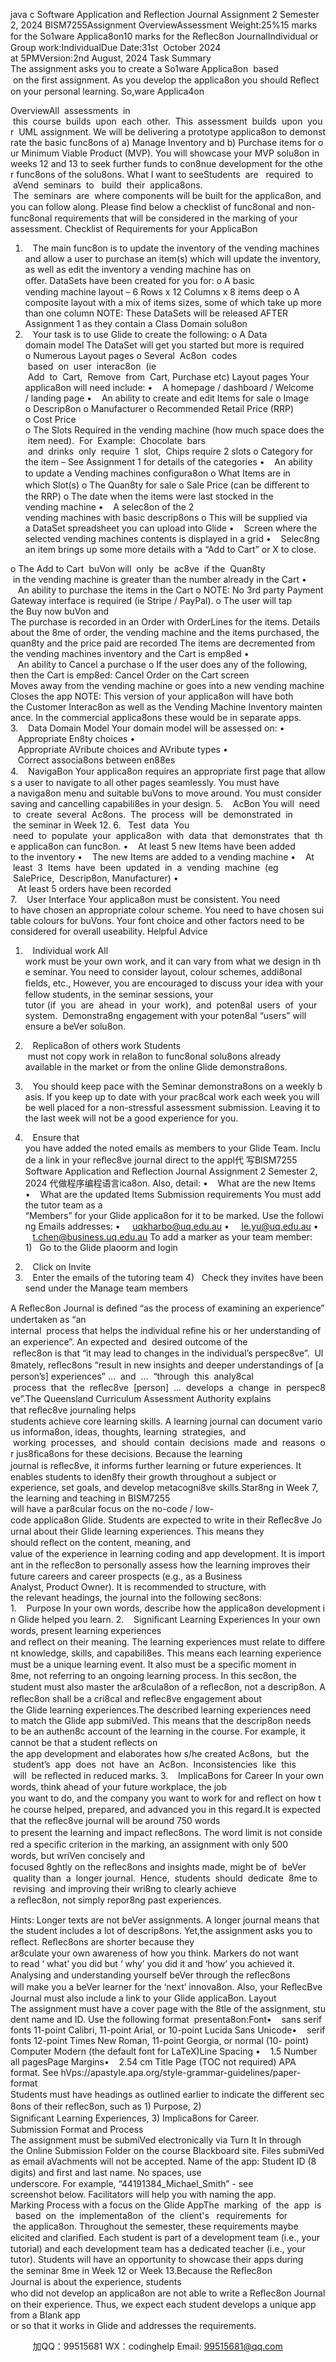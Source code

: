 java c
Software Application and Reflection Journal
Assignment 2
Semester 2, 2024
BISM7255Assignment OverviewAssessment Weight:25%15 marks for the So1ware Applica8on10 marks for the Reﬂec8on JournalIndividual or Group work:IndividualDue Date:31st  October 2024 at 5PMVersion:2nd August, 2024
Task Summary 
The assignment asks you to create a So1ware Applica8on  based  on the ﬁrst assignment. As you develop the applica8on you should Reﬂect on your personal learning.
So,ware Applica4on 



OverviewAll  assessments  in  this  course  builds  upon  each  other.  This  assessment  builds  upon  your  UML assignment. We will be delivering a prototype applica8on to demonstrate the basic func8ons of a) Manage Inventory and b) Purchase items for our Minimum Viable Product (MVP). You will showcase your MVP solu8on in weeks 12 and 13 to seek further funds to con8nue development for the other func8ons of the solu8ons.
What I want to seeStudents  are   required  to  aVend  seminars  to   build  their  applica8ons.  The  seminars  are  where components will be built for the applica8on, and you can follow along. Please ﬁnd below a checklist of func8onal and non-func8onal requirements that will be considered in the marking of your assessment.
Checklist of Requirements for your ApplicaBon
1.    The main func8on is to update the inventory of the vending machines and allow a user to purchase an item(s) which will update the inventory, as well as edit the inventory a vending machine has on oﬀer. DataSets have been created for you for:
o A basic vending machine layout – 6 Rows x 12 Columns x 8 items deep
o A composite layout with a mix of items sizes, some of which take up more than one column
NOTE: These DataSets will be released AFTER Assignment 1 as they contain a Class Domain solu8on
2.    Your task is to use Glide to create the following:
o A Data domain model
The DataSet will get you started but more is required
o Numerous Layout pages
o Several  Ac8on  codes  based  on  user  interac8on  (ie  Add  to  Cart,  Remove  from  Cart, Purchase etc)
Layout pages Your applica8on will need include:
•    A homepage / dashboard / Welcome / landing page
•    An ability to create and edit Items for sale
o Image
o Descrip8on
o Manufacturer
o Recommended Retail Price (RRP)
o Cost Price
o The Slots Required in the vending machine (how much space does the item need).  For  Example:  Chocolate  bars  and  drinks  only  require  1  slot,  Chips require 2 slots
o Category for the item – See Assignment 1 for details of the categories
•    An ability to update a Vending machines conﬁgura8on
o What Items are in which Slot(s)
o The Quan8ty for sale
o Sale Price (can be diﬀerent to the RRP)
o The date when the items were last stocked in the vending machine
•    A selec8on of the 2 vending machines with basic descrip8ons
o This will be supplied via a DataSet spreadsheet you can upload into Glide
•    Screen where the selected vending machines contents is displayed in a grid
•    Selec8ng an item brings up some more details with a “Add to Cart” or X to close.




o The Add to Cart  buVon will  only  be  ac8ve  if the  Quan8ty  in the vending machine is greater than the number already in the Cart
•    An ability to purchase the items in the Cart
o NOTE: No 3rd party Payment Gateway interface is required (ie Stripe / PayPal).
o The user will tap the Buy now buVon and
The purchase is recorded in an Order with OrderLines for the items. Details about the 8me of order, the vending machine and the items purchased, the quan8ty and the price paid are recorded
The items are decremented from the vending machines inventory and the Cart is emp8ed
•    An ability to Cancel a purchase
o If the user does any of the following, then the Cart is emp8ed:
Cancel Order on the Cart screen
Moves away from the vending machine or goes into a new vending machine
Closes the app
NOTE: This version of your applica8on will have both the Customer Interac8on as well as the Vending Machine Inventory maintenance. In the commercial applica8ons these would be in separate apps.
3.    Data Domain Model Your domain model will be assessed on:
•    Appropriate En8ty choices
•    Appropriate AVribute choices and AVribute types
•    Correct associa8ons between en88es
4.    NavigaBon Your applica8on requires an appropriate ﬁrst page that allows a user to navigate to all other pages seamlessly. You must have a naviga8on menu and suitable buVons to move around. You must consider saving and cancelling capabili8es in your design.
5.    AcBon You will  need  to  create  several  Ac8ons.  The  process  will  be  demonstrated  in  the seminar in Week 12.
6.   Test  data  You  need  to  populate  your  applica8on  with  data  that  demonstrates  that  the applica8on can func8on.
•    At least 5 new Items have been added to the inventory
•    The new Items are added to a vending machine
•    At  least  3  Items  have  been  updated  in  a  vending  machine  (eg  SalePrice,  Descrip8on, Manufacturer)
•    At least 5 orders have been recorded
7.    User Interface Your applica8on must be consistent. You need to have chosen an appropriate colour scheme. You need to have chosen suitable colours for buVons. Your font choice and other factors need to be considered for overall useability.
Helpful Advice
1.    Individual work All work must be your own work, and it can vary from what we design in the seminar. You need to consider layout, colour schemes, addi8onal ﬁelds, etc., However, you are encouraged to discuss your idea with your fellow students, in the seminar sessions, your tutor (if  you  are  ahead  in  your  work),  and  poten8al  users  of  your  system.  Demonstra8ng engagement with your poten8al “users” will ensure a beVer solu8on.


2.    Replica8on of others work Students  must not copy work in rela8on to func8onal solu8ons already available in the market or from the online Glide demonstra8ons.
3.    You should keep pace with the Seminar demonstra8ons on a weekly basis. If you keep up to date with your prac8cal work each week you will be well placed for a non-stressful assessment submission. Leaving it to the last week will not be a good experience for you.
4.    Ensure that you have added the noted emails as members to your Glide Team. Include a link in your reﬂec8ve journal direct to the appl代 写BISM7255 Software Application and Reflection Journal Assignment 2 Semester 2, 2024
代做程序编程语言ica8on. Also, detail:
•    What are the new Items
•    What are the updated Items
Submission requirements
You must add the tutor team as a “Members” for your Glide applica8on for it to be marked. Use the following Emails addresses:
•     uqkharbo@uq.edu.au
•     le.yu@uq.edu.au
•    t.chen@business.uq.edu.au
To add a marker as your team member:
1)   Go to the Glide plaoorm and login
2)    Click on Invite
3)    Enter the emails of the tutoring team
4)   Check they invites have been send under the Manage team members

A Reﬂec8on Journal is deﬁned “as the process of examining an experience” undertaken as “an internal  process that helps the individual reﬁne his or her understanding of an experience”. An expected and  desired outcome of the  reﬂec8on is that “it may lead to changes in the individual’s perspec8ve”.  Ul8mately, reﬂec8ons “result in new insights and deeper understandings of [a person’s] experiences” …  and  …  “through  this  analy8cal  process  that  the  reﬂec8ve  [person]  …  develops  a  change  in  perspec8ve”.The Queensland Curriculum  Assessment Authority explains that reﬂec8ve journaling helps students achieve core learning skills. A learning journal can document various informa8on, ideas, thoughts, learning  strategies,  and  working  processes,  and  should  contain  decisions  made  and  reasons  or jus8ﬁca8ons for these decisions. Because the learning journal is reﬂec8ve, it informs further learning or future experiences. It enables students to iden8fy their growth throughout a subject or experience, set goals, and develop metacogni8ve skills.Star8ng in Week 7, the learning and teaching in BISM7255 will have a par8cular focus on the no-code / low-code applica8on Glide. Students are expected to write in their Reﬂec8ve Journal about their Glide learning experiences. This means they should reﬂect on the content, meaning, and value of the experience in learning coding and app development. It is important in the reﬂec8on to personally assess how the learning improves their future careers and career prospects (e.g., as a Business Analyst, Product Owner).
It is recommended to structure, with the relevant headings, the journal into the following sec8ons:
1.    Purpose In your own words, describe how the applica8on development in Glide helped you learn.
2.    Signiﬁcant Learning Experiences In your own words, present learning experiences and reﬂect on their meaning. The learning experiences must relate to diﬀerent knowledge, skills, and capabili8es. This means each learning experience must be a unique learning event. It also must be a speciﬁc moment in 8me, not referring to an ongoing learning process.
In this sec8on, the student must also master the ar8cula8on of a reﬂec8on, not a descrip8on. A reﬂec8on shall be a cri8cal and reﬂec8ve engagement about the Glide learning experiences.The described learning experiences need to match the Glide app submiVed. This means that the descrip8on needs to be an authen8c account of the learning in the course. For example, it cannot be that a student reﬂects on the app development and elaborates how s/he created Ac8ons,  but  the  student’s  app  does  not  have  an  Ac8on.  Inconsistencies  like  this  will  be reﬂected in reduced marks.
3.    ImplicaBons for Career In your own words, think ahead of your future workplace, the job you want to do, and the company you want to work for and reﬂect on how the course helped, prepared, and advanced you in this regard.It is expected that the reﬂec8ve journal will be around 750 words to present the learning and impact reﬂec8ons. The word limit is not considered a speciﬁc criterion in the marking, an assignment with only 500 words, but wriVen concisely and focused 8ghtly on the reﬂec8ons and insights made, might be of  beVer  quality than  a  longer journal.  Hence,  students  should  dedicate  8me to  revising  and improving their wri8ng to clearly achieve a reﬂec8on, not simply repor8ng past experiences.

Hints: Longer texts are not beVer assignments. A longer journal means that the student includes a lot of descrip8ons. Yet,the assignment asks you to reﬂect. Reﬂec8ons are shorter because they ar8culate your own awareness of how you think. Markers do not want to read ‘ what’ you did but ‘ why’ you did it and ‘how’ you achieved it.
Analysing and understanding yourself beVer through the reﬂec8ons will make you a beVer learner for the ‘next’ innova8on.
Also, your ReﬂecBve Journal must also include a link to your Glide applicaBon.
Layout
The assignment must have a cover page with the 8tle of the assignment, student name and ID. Use the following format  presenta8on:Font•    sans serif fonts 11-point Calibri, 11-point Arial, or 10-point Lucida Sans Unicode•    serif fonts 12-point Times New Roman, 11-point Georgia, or normal (10- point) Computer Modern (the default font for LaTeX)Line Spacing •    1.5
Number all pagesPage Margins•    2.54 cm
Title Page (TOC not required)
APA format. See hVps://apastyle.apa.org/style-grammar-guidelines/paper-format
Students must have headings as outlined earlier to indicate the diﬀerent sec8ons of their reﬂec8on, such as 1) Purpose, 2) Signiﬁcant Learning Experiences, 3) Implica8ons for Career.
Submission Format and Process
The assignment must be submiVed electronically via Turn It In through the Online Submission Folder on the course Blackboard site. Files submiVed as email aVachments will not be accepted.
Name of the app: Student ID (8 digits) and ﬁrst and last name. No spaces, use underscore. For example, “44191384_Michael_Smith” - see screenshot below. Facilitators will help you with naming the app.
Marking Process with a focus on the Glide AppThe  marking  of  the  app  is   based  on  the  implementa8on  of  the  client's   requirements  for  the applica8on. Throughout the semester, these requirements maybe elicited and clariﬁed. Each student is part of a development team (i.e., your tutorial) and each development team has a dedicated teacher (i.e., your tutor). Students will have an opportunity to showcase their apps during the seminar 8me in Week 12 or Week 13.Because the Reﬂec8on Journal is about the experience, students who did not develop an applica8on are not able to write a Reﬂec8on Journal on their experience. Thus, we expect each student develops a unique app from a Blank app or so that it works in Glide and addresses the requirements.



         
加QQ：99515681  WX：codinghelp  Email: 99515681@qq.com
